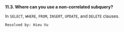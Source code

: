 **11.3. Where can you use a non-correlated subquery?**

In `SELECT`, `WHERE`, `FROM`, `INSERT`, `UPDATE`, and `DELETE` clauses.

`Resolved by: Hieu Vu`
